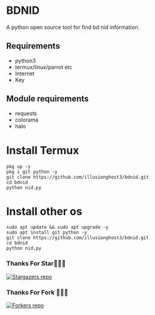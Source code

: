 # BDNID
A python open source tool for find bd nid information.

## Requirements
- python3
- termux/linux/parrot etc
- Internet 
- Key

## Module requirements 
- requests
- colorama
- halo


# Install Termux
````
pkg up -y
pkg i git python -y
git clone https://github.com/illusionghost3/bdnid.git
cd bdnid
python nid.py
````

# Install other os
````
sudo apt update && sudo apt upgrade -y
sudo apt install git python -y
git clone https://github.com/illusionghost3/bdnid.git
cd bdnid
python nid.py
````



### Thanks For Star🙏👨‍💻

[![Stargazers repo](https://reporoster.com/stars/illusionghost3/bdnid)](https://github.com/illusionghost3/bdnid/)

### Thanks For Fork 🙏👨‍💻

[![Forkers repo](https://reporoster.com/forks/illusionghost3/bdnid)](https://github.com/illusionghost3/bdnid/network/members)
